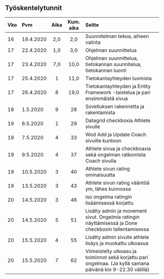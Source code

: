 ## Työskentelytunnit
|Vko |   Pvm     |Aika | Kum. aika |            Selite                 |
|:---|:----------|:---:|:--------:|:-----------------------------------|
|16  | 19.4.2020 | 2,0 |    2,0   | Suunnitelman tekoa, aiheen valinta |
|17  | 22.4.2020 | 1,0 |3,0       | Ohjelman suunnittelua           |
|17  | 23.4.2020 | 7,0 | 10,0    | Ohjelman suunnittelua, tietokannan suunnitelua, tietokannan luonti|
| 17 | 25.4.2020 | 1  | 11,0   |  Tietokantayhteyden luomista  |
|  17  | 26.4.2020   | 8   | 19,0 | Tietokantayhteyden ja Entity Framework -taistelua ja pari ensimmäistä sivua |
|   18  | 1.5.2020 |  9  | 28 | Sovelluksen rakennetta ja rakentamista |
|   19   |  6.5.2020  |  1   | 29  | Datagrid checkboxia Athlete sivulle |
|    19  | 7.5.2020 |  4  | 33| Wod Add ja Update Coach sivuille kuntoon| 
|   19   |  9.5.2020 | 4  | 37 | Athlete sivua ja checkboaxia sekä ongelman ratkomista Coach sivulla |
|     19 | 10.5.2020   |3  | 40 | Athlete sivun rating ominaisuutta |
|  19 | 13.5.2020 | 3 | 43 | Athlete sivun rating vääntöä ym, lähes kunnossa |
| 20 | 14.5.2020 | 3 | 46 | iso ongelma ratingin lisäämisessä korjattu | 
|20| 14.5.2020 | 5 | 51 | Lisätty admin ja movement sivut. Ongelmia ratingin näyttämisessä ja Done checkboxin tallentamisessa |
|20|15.5.2020| 4 | 55 | Lisätty admin sivulle athlete lisäys ja muokattu ulkoasua |
|20|15.5.2020| 7 | 62 | Viimeistelty ulkoasu ja toiminnot sekä korjattu pari ongelmaa. (Ja kyllä samana päivänä klo 9-22.30 välillä)|





